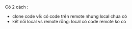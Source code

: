Có 2 cách : 
- clone code về: có code trên remote nhưng local chưa có 
- kết nối local vs remote rỗng: local có code remote ko có